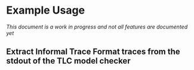 # Example Usage

_This document is a work in progress and not all features are documented yet_

## Extract Informal Trace Format traces from the stdout of the TLC model checker
